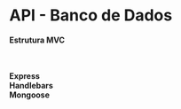# API - Banco de Dados 

<b>
Estrutura MVC</b>

<br><br>
<b>Express
<br>
Handlebars
<br>
Mongoose</b>

